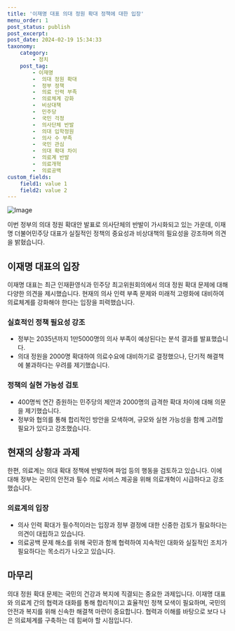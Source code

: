 ```yaml
---
title: '이재명 대표 의대 정원 확대 정책에 대한 입장'
menu_order: 1
post_status: publish
post_excerpt: 
post_date: 2024-02-19 15:34:33
taxonomy:
    category:
        - 정치
    post_tag:
        - 이재명
        -  의대 정원 확대
        -  정부 정책
        -  의료 인력 부족
        -  의료체계 강화
        -  비상대책
        -  민주당
        -  국민 걱정
        -  의사단체 반발
        -  의대 입학정원
        -  의사 수 부족
        -  국민 관심
        -  의대 확대 차이
        -  의료계 반발
        -  의료개혁
        -  의료공백
custom_fields:
    field1: value 1
    field2: value 2
---
```


![Image](https://imgnews.pstatic.net/image/008/2024/02/19/0005000324_001_20240219100601015.jpg?type=w647)

이번 정부의 의대 정원 확대안 발표로 의사단체의 반발이 가시화되고 있는 가운데, 이재명 더불어민주당 대표가 실질적인 정책의 중요성과 비상대책의 필요성을 강조하며 의견을 밝혔습니다. 
## 이재명 대표의 입장
이재명 대표는 최근 인재환영식과 민주당 최고위원회의에서 의대 정원 확대 문제에 대해 다양한 의견을 제시했습니다. 현재의 의사 인력 부족 문제와 미래적 고령화에 대비하여 의료체계를 강화해야 한다는 입장을 피력했습니다. 
### 실효적인 정책 필요성 강조
- 정부는 2035년까지 1만5000명의 의사 부족이 예상된다는 분석 결과를 발표했습니다.
- 의대 정원을 2000명 확대하여 의료수요에 대비하기로 결정했으나, 단기적 해결책에 불과하다는 우려를 제기했습니다.
### 정책의 실현 가능성 검토
- 400명씩 연간 증원하는 민주당의 제안과 2000명의 급격한 확대 차이에 대해 의문을 제기했습니다.
- 정부와 협의를 통해 합리적인 방안을 모색하며, 규모와 실현 가능성을 함께 고려할 필요가 있다고 강조했습니다.
## 현재의 상황과 과제
한편, 의료계는 의대 확대 정책에 반발하며 파업 등의 행동을 검토하고 있습니다. 이에 대해 정부는 국민의 안전과 필수 의료 서비스 제공을 위해 의료개혁이 시급하다고 강조했습니다. 
### 의료계의 입장
- 의사 인력 확대가 필수적이라는 입장과 정부 결정에 대한 신중한 검토가 필요하다는 의견이 대립하고 있습니다.
- 의료공백 문제 해소를 위해 국민과 함께 협력하여 지속적인 대화와 실질적인 조치가 필요하다는 목소리가 나오고 있습니다.
## 마무리
의대 정원 확대 문제는 국민의 건강과 복지에 직결되는 중요한 과제입니다. 이재명 대표와 의료계 간의 협력과 대화를 통해 합리적이고 효율적인 정책 모색이 필요하며, 국민의 안전과 복지를 위해 신속한 해결책 마련이 중요합니다. 협력과 이해를 바탕으로 보다 나은 의료체계를 구축하는 데 힘써야 할 시점입니다.

